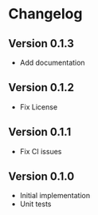 # Changelog

## Version 0.1.3
- Add documentation

## Version 0.1.2
- Fix License

## Version 0.1.1
- Fix CI issues

## Version 0.1.0

- Initial implementation
- Unit tests
